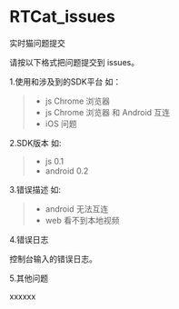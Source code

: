 # RTCat_issues
实时猫问题提交

请按以下格式把问题提交到 issues。

1.使用和涉及到的SDK平台
如：
> * js Chrome 浏览器
> * js Chrome 浏览器 和 Android 互连
> * iOS 问题


2.SDK版本
如:
> * js 0.1
> * android 0.2

3.错误描述
如:
> * android 无法互连
> * web 看不到本地视频

4.错误日志

控制台输入的错误日志。

5.其他问题

xxxxxx
